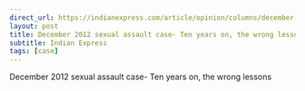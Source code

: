 ```yaml
---
direct_url: https://indianexpress.com/article/opinion/columns/december-2012-delhi-gangrape-ten-years-wrong-lessons-8328670/
layout: post
title: December 2012 sexual assault case- Ten years on, the wrong lessons
subtitle: Indian Express
tags: [case]
---
```


December 2012 sexual assault case- Ten years on, the wrong lessons